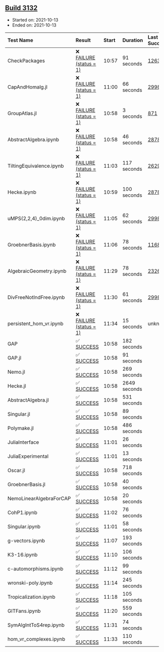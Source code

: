 ## [Build 3132](https://oscarci.mathematik.uni-kl.de/job/oscar-stable/3132/)

* Started on: 2021-10-13
* Ended on: 2021-10-13

| Test Name    | Result | Start | Duration | Last Success | First Failure |
|:-------------|:-------|:------|:---------|:-------------|:--------------|
| CheckPackages | ❌ [FAILURE (status = 1)](https://oscarci.mathematik.uni-kl.de/job/oscar-stable/3132/artifact/logs/build-3132/CheckPackages.log) | 10:57 | 91 seconds | [1263](https://oscarci.mathematik.uni-kl.de/job/oscar-stable/1263/) | [1264](https://oscarci.mathematik.uni-kl.de/job/oscar-stable/1264/) |
| CapAndHomalg.jl | ❌ [FAILURE (status = 1)](https://oscarci.mathematik.uni-kl.de/job/oscar-stable/3132/artifact/logs/build-3132/CapAndHomalg.jl.log) | 11:00 | 66 seconds | [2998](https://oscarci.mathematik.uni-kl.de/job/oscar-stable/2998/) | [2999](https://oscarci.mathematik.uni-kl.de/job/oscar-stable/2999/) |
| GroupAtlas.jl | ❌ [FAILURE (status = 1)](https://oscarci.mathematik.uni-kl.de/job/oscar-stable/3132/artifact/logs/build-3132/GroupAtlas.jl.log) | 10:58 | 3 seconds | [871](https://oscarci.mathematik.uni-kl.de/job/oscar-stable/871/) | [872](https://oscarci.mathematik.uni-kl.de/job/oscar-stable/872/) |
| AbstractAlgebra.ipynb | ❌ [FAILURE (status = 1)](https://oscarci.mathematik.uni-kl.de/job/oscar-stable/3132/artifact/logs/build-3132/AbstractAlgebra.ipynb.log) | 10:58 | 46 seconds | [2878](https://oscarci.mathematik.uni-kl.de/job/oscar-stable/2878/) | [2879](https://oscarci.mathematik.uni-kl.de/job/oscar-stable/2879/) |
| TiltingEquivalence.ipynb | ❌ [FAILURE (status = 1)](https://oscarci.mathematik.uni-kl.de/job/oscar-stable/3132/artifact/logs/build-3132/TiltingEquivalence.ipynb.log) | 11:03 | 117 seconds | [2629](https://oscarci.mathematik.uni-kl.de/job/oscar-stable/2629/) | [2630](https://oscarci.mathematik.uni-kl.de/job/oscar-stable/2630/) |
| Hecke.ipynb | ❌ [FAILURE (status = 1)](https://oscarci.mathematik.uni-kl.de/job/oscar-stable/3132/artifact/logs/build-3132/Hecke.ipynb.log) | 10:59 | 100 seconds | [2878](https://oscarci.mathematik.uni-kl.de/job/oscar-stable/2878/) | [2879](https://oscarci.mathematik.uni-kl.de/job/oscar-stable/2879/) |
| uMPS(2,2,4)_0dim.ipynb | ❌ [FAILURE (status = 1)](https://oscarci.mathematik.uni-kl.de/job/oscar-stable/3132/artifact/logs/build-3132/uMPS-2-2-4-_0dim.ipynb.log) | 11:05 | 62 seconds | [2998](https://oscarci.mathematik.uni-kl.de/job/oscar-stable/2998/) | [2999](https://oscarci.mathematik.uni-kl.de/job/oscar-stable/2999/) |
| GroebnerBasis.ipynb | ❌ [FAILURE (status = 1)](https://oscarci.mathematik.uni-kl.de/job/oscar-stable/3132/artifact/logs/build-3132/GroebnerBasis.ipynb.log) | 11:06 | 78 seconds | [1168](https://oscarci.mathematik.uni-kl.de/job/oscar-stable/1168/) | [1169](https://oscarci.mathematik.uni-kl.de/job/oscar-stable/1169/) |
| AlgebraicGeometry.ipynb | ❌ [FAILURE (status = 1)](https://oscarci.mathematik.uni-kl.de/job/oscar-stable/3132/artifact/logs/build-3132/AlgebraicGeometry.ipynb.log) | 11:29 | 78 seconds | [2326](https://oscarci.mathematik.uni-kl.de/job/oscar-stable/2326/) | [2327](https://oscarci.mathematik.uni-kl.de/job/oscar-stable/2327/) |
| DivFreeNotIndFree.ipynb | ❌ [FAILURE (status = 1)](https://oscarci.mathematik.uni-kl.de/job/oscar-stable/3132/artifact/logs/build-3132/DivFreeNotIndFree.ipynb.log) | 11:30 | 61 seconds | [2998](https://oscarci.mathematik.uni-kl.de/job/oscar-stable/2998/) | [2999](https://oscarci.mathematik.uni-kl.de/job/oscar-stable/2999/) |
| persistent_hom_vr.ipynb | ❌ [FAILURE (status = 1)](https://oscarci.mathematik.uni-kl.de/job/oscar-stable/3132/artifact/logs/build-3132/persistent_hom_vr.ipynb.log) | 11:34 | 15 seconds | unknown | unknown |
| GAP | ✅ [SUCCESS](https://oscarci.mathematik.uni-kl.de/job/oscar-stable/3132/artifact/logs/build-3132/GAP.log) | 10:58 | 182 seconds |  |  |
| GAP.jl | ✅ [SUCCESS](https://oscarci.mathematik.uni-kl.de/job/oscar-stable/3132/artifact/logs/build-3132/GAP.jl.log) | 10:58 | 91 seconds |  |  |
| Nemo.jl | ✅ [SUCCESS](https://oscarci.mathematik.uni-kl.de/job/oscar-stable/3132/artifact/logs/build-3132/Nemo.jl.log) | 10:58 | 269 seconds |  |  |
| Hecke.jl | ✅ [SUCCESS](https://oscarci.mathematik.uni-kl.de/job/oscar-stable/3132/artifact/logs/build-3132/Hecke.jl.log) | 10:58 | 2649 seconds |  |  |
| AbstractAlgebra.jl | ✅ [SUCCESS](https://oscarci.mathematik.uni-kl.de/job/oscar-stable/3132/artifact/logs/build-3132/AbstractAlgebra.jl.log) | 10:58 | 531 seconds |  |  |
| Singular.jl | ✅ [SUCCESS](https://oscarci.mathematik.uni-kl.de/job/oscar-stable/3132/artifact/logs/build-3132/Singular.jl.log) | 10:58 | 89 seconds |  |  |
| Polymake.jl | ✅ [SUCCESS](https://oscarci.mathematik.uni-kl.de/job/oscar-stable/3132/artifact/logs/build-3132/Polymake.jl.log) | 10:58 | 486 seconds |  |  |
| JuliaInterface | ✅ [SUCCESS](https://oscarci.mathematik.uni-kl.de/job/oscar-stable/3132/artifact/logs/build-3132/JuliaInterface.log) | 11:01 | 26 seconds |  |  |
| JuliaExperimental | ✅ [SUCCESS](https://oscarci.mathematik.uni-kl.de/job/oscar-stable/3132/artifact/logs/build-3132/JuliaExperimental.log) | 11:01 | 13 seconds |  |  |
| Oscar.jl | ✅ [SUCCESS](https://oscarci.mathematik.uni-kl.de/job/oscar-stable/3132/artifact/logs/build-3132/Oscar.jl.log) | 10:58 | 718 seconds |  |  |
| GroebnerBasis.jl | ✅ [SUCCESS](https://oscarci.mathematik.uni-kl.de/job/oscar-stable/3132/artifact/logs/build-3132/GroebnerBasis.jl.log) | 10:58 | 40 seconds |  |  |
| NemoLinearAlgebraForCAP | ✅ [SUCCESS](https://oscarci.mathematik.uni-kl.de/job/oscar-stable/3132/artifact/logs/build-3132/NemoLinearAlgebraForCAP.log) | 10:58 | 20 seconds |  |  |
| CohP1.ipynb | ✅ [SUCCESS](https://oscarci.mathematik.uni-kl.de/job/oscar-stable/3132/artifact/logs/build-3132/CohP1.ipynb.log) | 11:02 | 76 seconds |  |  |
| Singular.ipynb | ✅ [SUCCESS](https://oscarci.mathematik.uni-kl.de/job/oscar-stable/3132/artifact/logs/build-3132/Singular.ipynb.log) | 11:01 | 58 seconds |  |  |
| g-vectors.ipynb | ✅ [SUCCESS](https://oscarci.mathematik.uni-kl.de/job/oscar-stable/3132/artifact/logs/build-3132/g-vectors.ipynb.log) | 11:07 | 193 seconds |  |  |
| K3-16.ipynb | ✅ [SUCCESS](https://oscarci.mathematik.uni-kl.de/job/oscar-stable/3132/artifact/logs/build-3132/K3-16.ipynb.log) | 11:10 | 106 seconds |  |  |
| c-automorphisms.ipynb | ✅ [SUCCESS](https://oscarci.mathematik.uni-kl.de/job/oscar-stable/3132/artifact/logs/build-3132/c-automorphisms.ipynb.log) | 11:12 | 99 seconds |  |  |
| wronski-poly.ipynb | ✅ [SUCCESS](https://oscarci.mathematik.uni-kl.de/job/oscar-stable/3132/artifact/logs/build-3132/wronski-poly.ipynb.log) | 11:14 | 245 seconds |  |  |
| Tropicalization.ipynb | ✅ [SUCCESS](https://oscarci.mathematik.uni-kl.de/job/oscar-stable/3132/artifact/logs/build-3132/Tropicalization.ipynb.log) | 11:18 | 105 seconds |  |  |
| GITFans.ipynb | ✅ [SUCCESS](https://oscarci.mathematik.uni-kl.de/job/oscar-stable/3132/artifact/logs/build-3132/GITFans.ipynb.log) | 11:20 | 559 seconds |  |  |
| SymAlgIntToS4rep.ipynb | ✅ [SUCCESS](https://oscarci.mathematik.uni-kl.de/job/oscar-stable/3132/artifact/logs/build-3132/SymAlgIntToS4rep.ipynb.log) | 11:31 | 74 seconds |  |  |
| hom_vr_complexes.ipynb | ✅ [SUCCESS](https://oscarci.mathematik.uni-kl.de/job/oscar-stable/3132/artifact/logs/build-3132/hom_vr_complexes.ipynb.log) | 11:33 | 110 seconds |  |  |
